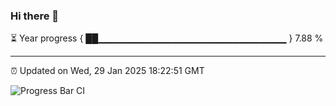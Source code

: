 ### Hi there 👋

⏳ Year progress { ██▁▁▁▁▁▁▁▁▁▁▁▁▁▁▁▁▁▁▁▁▁▁▁▁▁▁▁▁ } 7.88 %

---

⏰ Updated on Wed, 29 Jan 2025 18:22:51 GMT

![Progress Bar CI](https://github.com/liununu/liununu/workflows/Progress%20Bar%20CI/badge.svg)
